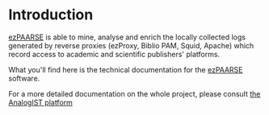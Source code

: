 # Introduction #

[ezPAARSE](/) is able to mine, analyse and enrich the locally collected logs generated by reverse proxies (ezProxy, Biblio PAM, Squid, Apache) which record access to academic and scientific publishers' platforms.

What you'll find here is the technical documentation for the [ezPAARSE](/) software.

For a more detailed documentation on the whole project, please consult [the AnalogIST platform](http://analogist.couperin.org)

